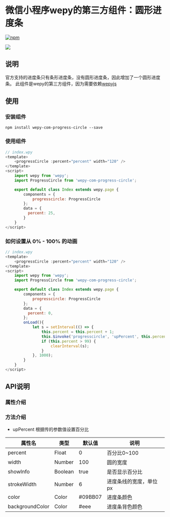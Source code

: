 
# 微信小程序wepy的第三方组件：圆形进度条
[![npm](https://img.shields.io/npm/v/wepy-com-progress-circle.svg)](https://www.npmjs.com/package/wepy-com-progress-circle)

![](http://oxk008h6r.bkt.clouddn.com/demo.png)

## 说明

官方支持的进度条只有条形进度条，没有圆形进度条，因此增加了一个圆形进度条。
此组件是wepy的第三方组件，因为需要依赖[wepyjs](https://github.com/Tencent/wepy)

## 使用

### 安装组件

```shell
npm install wepy-com-progress-circle --save
```

### 使用组件

```javascript
// index.wpy
<template>
    <progressCircle :percent="percent" width="120" />
</template>
<script>
    import wepy from 'wepy';
    import ProgressCircle from 'wepy-com-progress-circle';

    export default class Index extends wepy.page {
        components = {
            progresscircle: ProgressCircle
        };
        data = {
          percent: 25, 
        }
    }
</script>
```

### 如何设置从 0% - 100% 的动画

```javascript
// index.wpy
<template>
    <progressCircle :percent="percent" width="120" />
</template>
<script>
    import wepy from 'wepy';
    import ProgressCircle from 'wepy-com-progress-circle';

    export default class Index extends wepy.page {
        components = {
            progresscircle: ProgressCircle
        };
        data = {
          percent: 0, 
        };
        onLoad(){
            let s = setInterval(() => {
                this.percent = this.percent + 1;
                this.$invoke('progresscircle', 'upPercent', this.percent)
                if (this.percent > 99) {
                    clearInterval(s);
                }
            }, 1000);
        }
    }
</script>
```

## API说明

### 属性介绍
<table>
    <thead>
        <tr>
            <th>属性名</th><th>类型</th><th>默认值</th><th>说明</th>
        </tr>
    </thead>
    <tbody>
        <tr>
            <td>percent</td><td>Float</td><td>0</td><td>百分比0~100</td>
        </tr>
        <tr>
            <td>width</td><td>Number</td><td>100</td><td>圆的宽度</td>
        </tr>
        <tr>
            <td>showInfo</td><td>Boolean</td><td>true</td><td>是否显示百分比</td>
        </tr>
        <tr>
            <td>strokeWidth</td><td>Number</td><td>6</td><td>进度条线的宽度，单位px</td>
        </tr>
        <tr>
            <td>color</td><td>Color</td><td>#09BB07</td><td>进度条颜色</td>
        </tr>
        <tr>
            <td>backgroundColor</td><td>Color</td><td>#eee</td><td>进度条背色颜色</td>
        </tr>
    </tbody>
</talbe>

### 方法介绍

-   upPercent 根据传的参数值设置百分比
                                                 	             
